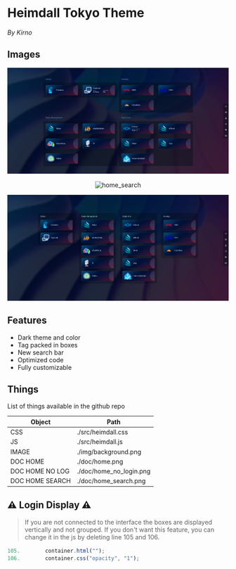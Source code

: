 # Heimdall Tokyo Theme
*By Kirno*

## Images

<p align="center">
	<img src="./doc/home.png" alt="home"/>
</p>
<p align="center">
	<img src="./doc/home_search.png)" alt="home_search"/>
</p>
<p align="center">
	<img src="./doc/home_no_login.png" alt="home_no_login"/>
</p>

## Features

- Dark theme and color
- Tag packed in boxes
- New search bar
- Optimized code
- Fully customizable

## Things

List of things available in the github repo

| Object | Path |
| ------ | ------ |
| CSS | ./src/heimdall.css |
| JS | ./src/heimdall.js |
| IMAGE | ./img/background.png |
| DOC HOME | ./doc/home.png |
| DOC HOME NO LOG | ./doc/home_no_login.png |
| DOC HOME SEARCH | ./doc/home_search.png |

## ⚠️ Login Display ⚠️
> If you are not connected to the interface the boxes are displayed vertically and not grouped.
> If you don't want this feature, you can change it in the js by deleting line 105 and 106.

```js
105.        container.html("");
106.        container.css("opacity", "1");
```